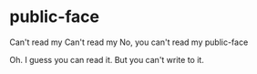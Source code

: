 # public-face
Can't read my
Can't read my
No, you can't read my public-face

Oh. I guess you can read it. But you can't write to it.

